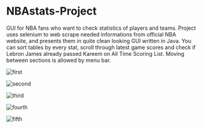 # NBAstats-Project
GUI for NBA fans who want to check statistics of players and teams. 
Project uses selenium to web scrape needed informations from official NBA website,
and presents them in quite clean looking GUI written in Java. You can sort tables by every stat, scroll through latest game scores and check
if Lebron James already passed Kareem on All Time Scoring List. Moving between sections is allowed by menu bar.

![first](https://user-images.githubusercontent.com/75128090/230653517-2a7963d0-cd7b-443f-8477-a1392b3733e9.png)

![second](https://user-images.githubusercontent.com/75128090/230653578-d8fe58a1-87f5-437b-bf22-0cf35781e6ca.png)

![third](https://user-images.githubusercontent.com/75128090/230653583-f1792bd5-c8fd-4c45-89c4-0b20a2b2580c.png)

![fourth](https://user-images.githubusercontent.com/75128090/230653592-e43e9750-fbff-4d7e-b74d-8a48149fc408.png)

![fifth](https://user-images.githubusercontent.com/75128090/230653595-52cea8c8-ab3f-44e1-a2ab-06e2d646601d.png)
